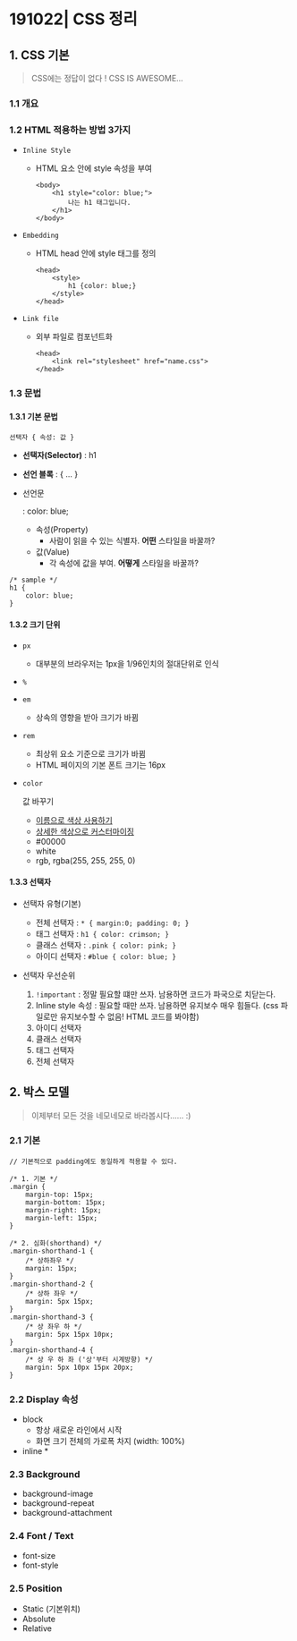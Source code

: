 # 191022| CSS 정리

## 1. CSS 기본

> CSS에는 정답이 없다 ! CSS IS AWESOME...

### 1.1 개요

### 1.2 HTML 적용하는 방법 3가지

- `Inline Style`

  - HTML 요소 안에 style 속성을 부여

    ```
    <body>
        <h1 style="color: blue;">
            나는 h1 태그입니다.
        </h1>
    </body>
    ```

- `Embedding`

  - HTML head 안에 style 태그를 정의

    ```
    <head>
        <style>
            h1 {color: blue;}
        </style>
    </head>
    ```

- `Link file`

  - 외부 파일로 컴포넌트화

    ```
    <head>
        <link rel="stylesheet" href="name.css">
    </head>
    ```

### 1.3 문법

#### 1.3.1 기본 문법

```
선택자 { 속성: 값 }
```

- **선택자(Selector)** : h1

- **선언 블록** : { ... }

- 선언문

   

  : color: blue;

  - 속성(Property)
    - 사람이 읽을 수 있는 식별자. **어떤** 스타일을 바꿀까?
  - 값(Value)
    - 각 속성에 값을 부여. **어떻게** 스타일을 바꿀까?

```
/* sample */   
h1 {
    color: blue;
}
```

#### 1.3.2 크기 단위

- ```
  px
  ```

  - 대부분의 브라우저는 1px을 1/96인치의 절대단위로 인식

- `%`

- ```
  em
  ```

  - 상속의 영향을 받아 크기가 바뀜

- ```
  rem
  ```

  - 최상위 요소 기준으로 크기가 바뀜
  - HTML 페이지의 기본 폰트 크기는 16px

- ```
  color
  ```

  값 바꾸기

  - [이름으로 색상 사용하기](https://www.w3.org/TR/css-color-3/)
  - [상세한 색상으로 커스터마이징](https://htmlcolorcodes.com/)
  - \#00000
  - white
  - rgb, rgba(255, 255, 255, 0)

#### 1.3.3 선택자

- 선택자 유형(기본)
  - 전체 선택자 : `* { margin:0; padding: 0; }`
  - 태그 선택자 : `h1 { color: crimson; }`
  - 클래스 선택자 : `.pink { color: pink; }`
  - 아이디 선택자 : `#blue { color: blue; }`

- 선택자 우선순위
  1. `!important` : 정말 필요할 떄만 쓰자. 남용하면 코드가 파국으로 치닫는다.
  2. Inline style 속성 : 필요할 때만 쓰자. 남용하면 유지보수 매우 힘들다. (css 파일로만 유지보수할 수 없음! HTML 코드를 봐야함)
  3. 아이디 선택자
  4. 클래스 선택자
  5. 태그 선택자
  6. 전체 선택자

## 2. 박스 모델

> 이제부터 모든 것을 네모네모로 바라봅시다...... :)

### 2.1 기본

```
// 기본적으로 padding에도 동일하게 적용할 수 있다.

/* 1. 기본 */
.margin {
    margin-top: 15px;
    margin-bottom: 15px;
    margin-right: 15px;
    margin-left: 15px;
}

/* 2. 심화(shorthand) */
.margin-shorthand-1 {
    /* 상하좌우 */
    margin: 15px;
}
.margin-shorthand-2 {
    /* 상하 좌우 */
    margin: 5px 15px;
}
.margin-shorthand-3 {
    /* 상 좌우 하 */
    margin: 5px 15px 10px;
}
.margin-shorthand-4 {
    /* 상 우 하 좌 ('상'부터 시계방향) */
    margin: 5px 10px 15px 20px;
}
```

### 2.2 Display 속성

- block
  - 항상 새로운 라인에서 시작
  - 화면 크기 전체의 가로폭 차지 (width: 100%)
- inline *

### 2.3 Background

- background-image
- background-repeat
- background-attachment

### 2.4 Font / Text

- font-size
- font-style

### 2.5 Position

- Static (기본위치)
- Absolute
- Relative